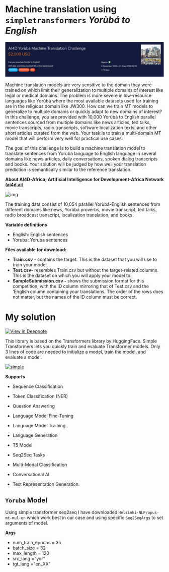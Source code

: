 # Machine translation using `simpletransformers` *Yorùbá to English*

![Picture title](image-20210601-123125.png)

Machine translation models are very sensitive to the domain they were trained on which limit their generalization to multiple domains of interest like legal or medical domains. The problem is more severe in low-resource languages like Yorùbá where the most available datasets used for training are in the religious domain like JW300. How can we train MT models to generalize to multiple domains or quickly adapt to new domains of interest? In this challenge, you are provided with 10,000 Yorùbá to English parallel sentences sourced from multiple domains like news articles, ted talks, movie transcripts, radio transcripts, software localization texts, and other short articles curated from the web. Your task is to train a multi-domain MT model that will perform very well for practical use cases.

The goal of this challenge is to build a machine translation model to translate sentences from Yorùbá language to English language in several domains like news articles, daily conversations, spoken dialog transcripts and books. Your solution will be judged by how well your translation prediction is semantically similar to the reference translation.

**About AI4D-Africa; Artificial Intelligence for Development-Africa Network (**[**ai4d.ai**](https://ai4d.ai/))

![img](https://zindpublic.blob.core.windows.net/public/uploads/image_attachment/image/592/82a0cf66-2fd8-4a76-b5c0-94f05dac349c.png)

The training data consist of 10,054 parallel Yorùbá-English sentences from different domains like news, Yorùbá proverbs, movie transcript, ted talks, radio broadcast transcript, localization translation, and books.

**Variable definitions**

- English: English sentences
- Yoruba: Yoruba sentences

**Files available for download:**

- **Train.csv** - contains the target. This is the dataset that you will use to train your model.
- **Test.csv-** resembles Train.csv but without the target-related columns. This is the dataset on which you will apply your model to.
- **SampleSubmission.csv -** shows the submission format for this competition, with the ID column mirroring that of Test.csv and the ‘English column containing your translations. The order of the rows does not matter, but the names of the ID column must be correct.

# My solution

[![View in Deepnote](https://deepnote.com/static/buttons/view-in-deepnote.svg)](https://deepnote.com/viewer/github/kingabzpro/Yoruba-Machine-Translation/blob/main/simple-transformer-yoruba-mt.ipynb)

This library is based on the Transformers library by HuggingFace. Simple Transformers lets you quickly train and evaluate Transformer models. Only 3 lines of code are needed to initialize a model, train the model, and evaluate a model.

[![simple](https://img.shields.io/badge/Simple_Transformers-v0.61.6-0c0c0c?logo=FutureLearn&logoColor=white&style=for-the-badge)](https://github.com/ThilinaRajapakse/simpletransformers)

**Supports**

- Sequence Classification

- Token Classification (NER)

- Question Answering

- Language Model Fine-Tuning

- Language Model Training

- Language Generation

- T5 Model

- Seq2Seq Tasks

- Multi-Modal Classification

- Conversational AI.

- Text Representation Generation.

## `Yoruba` Model

Using simple transformer seq2seq I have downloaded `Helsinki-NLP/opus-mt-mul-en` which work best in our case and using specific `Seq2SeqArgs` to set arguments of model.

**Args**

- num_train_epochs = 35
- batch_size = 32
- max_length = 120
- src_lang ="yor"
- tgt_lang ="en_XX"

